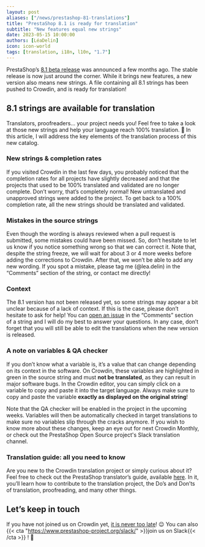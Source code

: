 ```yaml
---
layout: post
aliases: ["/news/prestashop-81-translations"]
title: "PrestaShop 8.1 is ready for translation"
subtitle: "New features equal new strings"
date: 2023-05-15 10:00:00
authors: [LéaDelin]
icon: icon-world
tags: [translation, i18n, l10n, "1.7"]
---
```


PrestaShop’s [8.1 beta release](https://build.prestashop-project.org/news/2023/prestashop-8-1-beta-release/) was announced a few months ago. The stable release is now just around the corner. While it brings new features, a new version also means new strings. A file containing all 8.1 strings has been pushed to Crowdin, and is ready for translation!

## 8.1 strings are available for translation
Translators, proofreaders… your project needs you! Feel free to take a look at those new strings and help your language reach 100% translation. 💪
In this article, I will address the key elements of the translation process of this new catalog.

### New strings & completion rates 
If you visited Crowdin in the last few days, you probably noticed that the completion rates for all projects have slightly decreased and that the projects that used to be 100% translated and validated are no longer complete. Don’t worry, that’s completely normal! New untranslated and unapproved strings were added to the project. To get back to a 100% completion rate, all the new strings should be translated and validated.

### Mistakes in the source strings
Even though the wording is always reviewed when a pull request is submitted, some mistakes could have been missed. So, don’t hesitate to let us know if you notice something wrong so that we can correct it. Note that, despite the string freeze, we will wait for about 3 or 4 more weeks before adding the corrections to Crowdin. After that, we won’t be able to add any new wording. If you spot a mistake, please tag me (@lea.delin) in the “Comments” section of the string, or contact me directly!

### Context
The 8.1 version has not been released yet, so some strings may appear a bit unclear because of a lack of context. If this is the case, please don’t hesitate to ask for help! You can [open an issue](https://docs.prestashop-project.org/translating-prestashop/translating-prestashop-software-basics/translating-on-crowdin/the-dos-and-donts-of-crowdin-translation#use-the-comments-and-issue-features) in the “Comments” section of a string and I will do my best to answer your questions. In any case, don’t forget that you will still be able to edit the translations when the new version is released.

### A note on variables & QA checker
If you don’t know what a variable is, it’s a value that can change depending on its context in the software. On Crowdin, these variables are highlighted in green in the source string and must **not be translated**, as they can result in major software bugs.
In the Crowdin editor, you can simply click on a variable to copy and paste it into the target language. Always make sure to copy and paste the variable **exactly as displayed on the original string**!

Note that the QA checker will be enabled in the project in the upcoming weeks. Variables will then be automatically checked in target translations to make sure no variables slip through the cracks anymore. If you wish to know more about these changes, keep an eye out for next Crowdin Monthly, or check out the PrestaShop Open Source project's Slack translation channel.

### Translation guide: all you need to know
Are you new to the Crowdin translation project or simply curious about it? 
Feel free to check out the PrestaShop translator’s guide, available [here](https://docs.prestashop-project.org/translating-prestashop/translating-prestashop-software-basics/translating-on-crowdin). 
In it, you’ll learn how to contribute to the translation project, the Do’s and Don’ts of translation, proofreading, and many other things.

## Let’s keep in touch

If you have not joined us on Crowdin yet, [it is never too late](https://crowdin.com/project/prestashop-official)! :wink:
You can also {{< cta "https://www.prestashop-project.org/slack/" >}}join us on Slack{{< /cta >}} ! 🙌
